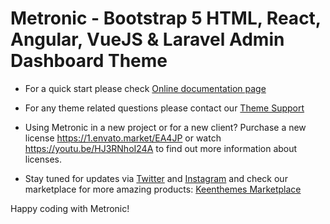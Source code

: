 # Metronic - Bootstrap 5 HTML, React, Angular, VueJS & Laravel Admin Dashboard Theme

- For a quick start please check [Online documentation page](//https://preview.keenthemes.com/metronic8/angular/docs/quick-start)

- For any theme related questions please contact our [Theme Support](//keenthemes.com/support/)

- Using Metronic in a new project or for a new client? Purchase a new license https://1.envato.market/EA4JP or watch https://youtu.be/HJ3RNhoI24A to find out more information about licenses.

- Stay tuned for updates via [Twitter](//www.twitter.com/keenthemes) and [Instagram](//www.instagram.com/keenthemes) and 
  check our marketplace for more amazing products: [Keenthemes Marketplace](//keenthemes.com/)

Happy coding with Metronic!

